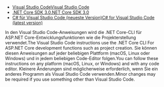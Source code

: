 * [<span data-ttu-id="d0df5-101">Visual Studio Code</span><span class="sxs-lookup"><span data-stu-id="d0df5-101">Visual Studio Code</span></span>](https://code.visualstudio.com/download)
* [<span data-ttu-id="d0df5-102">.NET Core SDK 3.0</span><span class="sxs-lookup"><span data-stu-id="d0df5-102">.NET Core SDK 3.0</span></span>](https://dotnet.microsoft.com/download/dotnet-core/3.0)
* [<span data-ttu-id="d0df5-103">C# für Visual Studio Code (neueste Version)</span><span class="sxs-lookup"><span data-stu-id="d0df5-103">C# for Visual Studio Code (latest version)</span></span>](https://marketplace.visualstudio.com/items?itemName=ms-vscode.csharp)

<span data-ttu-id="d0df5-104">In den Visual Studio Code-Anweisungen wird die .NET Core-CLI für ASP.NET Core-Entwicklungsfunktionen wie die Projekterstellung verwendet.</span><span class="sxs-lookup"><span data-stu-id="d0df5-104">The Visual Studio Code instructions use the .NET Core CLI For ASP.NET Core development functions such as project creation.</span></span> <span data-ttu-id="d0df5-105">Sie können diesen Anweisungen auf jeder beliebigen Plattform (macOS, Linux oder Windows) und in jedem beliebigen Code-Editor folgen.</span><span class="sxs-lookup"><span data-stu-id="d0df5-105">You can follow these instructions on any platform (macOS, Linux, or Windows) and with any code editor.</span></span> <span data-ttu-id="d0df5-106">Kleinere Änderungen sind möglicherweise erforderlich, wenn Sie ein anderes Programm als Visual Studio Code verwenden.</span><span class="sxs-lookup"><span data-stu-id="d0df5-106">Minor changes may be required if you use something other than Visual Studio Code.</span></span>
